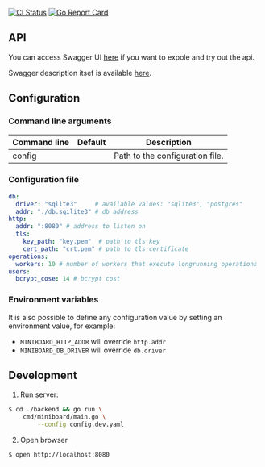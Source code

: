[![CI Status](https://github.com/ngalaiko/miniboard/workflows/CI/badge.svg)](https://github.com/ngalaiko/miniboard/actions)
[![Go Report Card](https://goreportcard.com/badge/github.com/ngalaiko/miniboard)](https://goreportcard.com/report/github.com/ngalaiko/miniboard)

## API

You can access Swagger UI [here](https://docs.miniboard.app/) if you want to expole and try out the api.

Swagger description itsef is available [here](https://docs.miniboard.app/api.swagger.yaml).

## Configuration

### Command line arguments

| Command line            | Default                  | Description                     |
| ----------------------- | ------------------------ | ------------------------------- |
| config                  |                          | Path to the configuration file. |

### Configuration file

```yaml
db:
  driver: "sqlite3"     # available values: "sqlite3", "postgres"
  addr: "./db.sqilite3" # db address
http:
  addr: ":8080" # address to listen on
  tls:
    key_path: "key.pem"  # path to tls key
    cert_path: "crt.pem" # path to tls certificate
operations:
  workers: 10 # number of workers that execute longrunning operations
users:
  bcrypt_cose: 14 # bcrypt cost
```

### Environment variables

It is also possible to define any configuration value by setting an environment value, for example:
* `MINIBOARD_HTTP_ADDR` will override `http.addr`
* `MINIBOARD_DB_DRIVER` will override `db.driver`

## Development

1. Run server: 

```bash
$ cd ./backend && go run \
    cmd/miniboard/main.go \
        --config config.dev.yaml
```

2. Open browser

```bash
$ open http://localhost:8080
```

